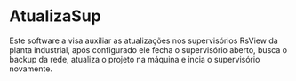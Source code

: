 # AtualizaSup
Este software a visa auxiliar as atualizações nos supervisórios RsView da planta industrial, após configurado ele fecha o supervisório aberto, busca o backup da rede, atualiza o projeto na máquina e incia o supervisório novamente.